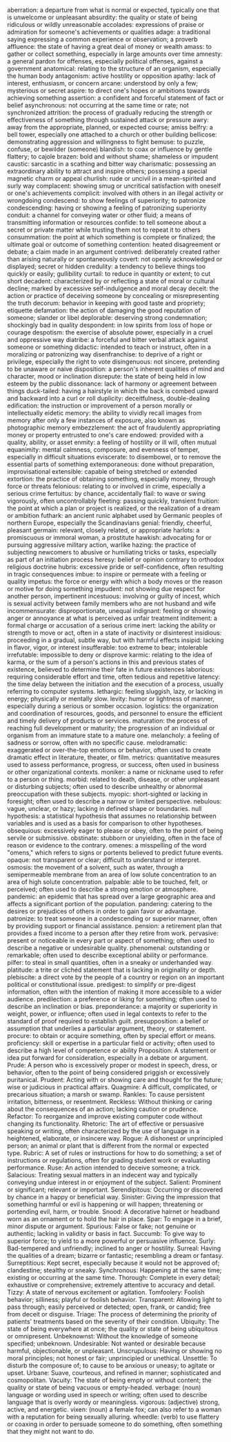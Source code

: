 aberration: a departure from what is normal or expected, typically one that is unwelcome or unpleasant
absurdity: the quality or state of being ridiculous or wildly unreasonable
accolades: expressions of praise or admiration for someone's achievements or qualities
adage: a traditional saying expressing a common experience or observation; a proverb
affluence: the state of having a great deal of money or wealth
amass: to gather or collect something, especially in large amounts over time
amnesty: a general pardon for offenses, especially political offenses, against a government
anatomical: relating to the structure of an organism, especially the human body
antagonism: active hostility or opposition
apathy: lack of interest, enthusiasm, or concern
arcane: understood by only a few; mysterious or secret
aspire: to direct one's hopes or ambitions towards achieving something
assertion: a confident and forceful statement of fact or belief
asynchronous: not occurring at the same time or rate; not synchronized
attrition: the process of gradually reducing the strength or effectiveness of something through sustained attack or pressure
awry: away from the appropriate, planned, or expected course; amiss
belfry: a bell tower, especially one attached to a church or other building
bellicose: demonstrating aggression and willingness to fight
bemuse: to puzzle, confuse, or bewilder (someone)
blandish: to coax or influence by gentle flattery; to cajole
brazen: bold and without shame; shameless or impudent
caustic: sarcastic in a scathing and bitter way
charismatic: possessing an extraordinary ability to attract and inspire others; possessing a special magnetic charm or appeal
churlish: rude or uncivil in a mean-spirited and surly way
complacent: showing smug or uncritical satisfaction with oneself or one's achievements
complicit: involved with others in an illegal activity or wrongdoing
condescend: to show feelings of superiority; to patronize
condescending: having or showing a feeling of patronizing superiority
conduit: a channel for conveying water or other fluid; a means of transmitting information or resources
confide: to tell someone about a secret or private matter while trusting them not to repeat it to others
consummation: the point at which something is complete or finalized; the ultimate goal or outcome of something
contention: heated disagreement or debate; a claim made in an argument
contrived: deliberately created rather than arising naturally or spontaneously
covert: not openly acknowledged or displayed; secret or hidden
credulity: a tendency to believe things too quickly or easily; gullibility
curtail: to reduce in quantity or extent; to cut short
decadent: characterized by or reflecting a state of moral or cultural decline; marked by excessive self-indulgence and moral decay
deceit: the action or practice of deceiving someone by concealing or misrepresenting the truth
decorum: behavior in keeping with good taste and propriety; etiquette
defamation: the action of damaging the good reputation of someone; slander or libel
deplorable: deserving strong condemnation; shockingly bad in quality
despondent: in low spirits from loss of hope or courage
despotism: the exercise of absolute power, especially in a cruel and oppressive way
diatribe: a forceful and bitter verbal attack against someone or something
didactic: intended to teach or instruct, often in a moralizing or patronizing way
disenfranchise: to deprive of a right or privilege, especially the right to vote
disingenuous: not sincere, pretending to be unaware or naive
disposition: a person's inherent qualities of mind and character, mood or inclination
disrepute: the state of being held in low esteem by the public
dissonance: lack of harmony or agreement between things
duck-tailed: having a hairstyle in which the back is combed upward and backward into a curl or roll
duplicity: deceitfulness, double-dealing
edification: the instruction or improvement of a person morally or intellectually
eidetic memory: the ability to vividly recall images from memory after only a few instances of exposure, also known as photographic memory
embezzlement: the act of fraudulently appropriating money or property entrusted to one's care
endowed: provided with a quality, ability, or asset
enmity: a feeling of hostility or ill will, often mutual
equanimity: mental calmness, composure, and evenness of temper, especially in difficult situations
eviscerate: to disembowel, or to remove the essential parts of something
extemporaneous: done without preparation, improvisational
extensible: capable of being stretched or extended
extortion: the practice of obtaining something, especially money, through force or threats
felonious: relating to or involved in crime, especially a serious crime
fertuitus: by chance, accidentally
flail: to wave or swing vigorously, often uncontrollably
fleeting: passing quickly, transient
fruition: the point at which a plan or project is realized, or the realization of a dream or ambition
futhark: an ancient runic alphabet used by Germanic peoples of northern Europe, especially the Scandinavians
genial: friendly, cheerful, pleasant
germain: relevant, closely related, or appropriate
harlots: a promiscuous or immoral woman, a prostitute
hawkish: advocating for or pursuing aggressive military action, warlike
hazing: the practice of subjecting newcomers to abusive or humiliating tricks or tasks, especially as part of an initiation process
heresy: belief or opinion contrary to orthodox religious doctrine
hubris: excessive pride or self-confidence, often resulting in tragic consequences
imbue: to inspire or permeate with a feeling or quality
impetus: the force or energy with which a body moves or the reason or motive for doing something
impudent: not showing due respect for another person, impertinent
incestuous: involving or guilty of incest, which is sexual activity between family members who are not husband and wife
incommensurate: disproportionate, unequal
indignant: feeling or showing anger or annoyance at what is perceived as unfair treatment
inditement: a formal charge or accusation of a serious crime
inert: lacking the ability or strength to move or act, often in a state of inactivity or disinterest
insidious: proceeding in a gradual, subtle way, but with harmful effects
insipid: lacking in flavor, vigor, or interest
insufferable: too extreme to bear; intolerable
irrefutable: impossible to deny or disprove
karmic: relating to the idea of karma, or the sum of a person's actions in this and previous states of existence, believed to determine their fate in future existences
laborious: requiring considerable effort and time, often tedious and repetitive
latency: the time delay between the initiation and the execution of a process, usually referring to computer systems.
lethargic: feeling sluggish, lazy, or lacking in energy; physically or mentally slow.
levity: humor or lightness of manner, especially during a serious or somber occasion.
logistics: the organization and coordination of resources, goods, and personnel to ensure the efficient and timely delivery of products or services.
maturation: the process of reaching full development or maturity; the progression of an individual or organism from an immature state to a mature one.
melancholy: a feeling of sadness or sorrow, often with no specific cause.
melodramatic: exaggerated or over-the-top emotions or behavior, often used to create dramatic effect in literature, theater, or film.
metrics: quantitative measures used to assess performance, progress, or success, often used in business or other organizational contexts.
moniker: a name or nickname used to refer to a person or thing.
morbid: related to death, disease, or other unpleasant or disturbing subjects; often used to describe unhealthy or abnormal preoccupation with these subjects.
myopic: short-sighted or lacking in foresight; often used to describe a narrow or limited perspective.
nebulous: vague, unclear, or hazy; lacking in defined shape or boundaries.
null hypothesis: a statistical hypothesis that assumes no relationship between variables and is used as a basis for comparison to other hypotheses.
obsequious: excessively eager to please or obey, often to the point of being servile or submissive.
obstinate: stubborn or unyielding, often in the face of reason or evidence to the contrary.
omenes: a misspelling of the word "omens," which refers to signs or portents believed to predict future events.
opaque: not transparent or clear; difficult to understand or interpret.
osmosis: the movement of a solvent, such as water, through a semipermeable membrane from an area of low solute concentration to an area of high solute concentration.
palpable: able to be touched, felt, or perceived; often used to describe a strong emotion or atmosphere.
pandemic: an epidemic that has spread over a large geographic area and affects a significant portion of the population.
pandering: catering to the desires or prejudices of others in order to gain favor or advantage.
patronize: to treat someone in a condescending or superior manner, often by providing support or financial assistance.
pension: a retirement plan that provides a fixed income to a person after they retire from work.
pervasive: present or noticeable in every part or aspect of something; often used to describe a negative or undesirable quality.
phenomenal: outstanding or remarkable; often used to describe exceptional ability or performance.
pilfer: to steal in small quantities, often in a sneaky or underhanded way.
platitude: a trite or clichéd statement that is lacking in originality or depth.
plebiscite: a direct vote by the people of a country or region on an important political or constitutional issue.
predigest: to simplify or pre-digest information, often with the intention of making it more accessible to a wider audience.
predilection: a preference or liking for something; often used to describe an inclination or bias.
preponderance: a majority or superiority in weight, power, or influence; often used in legal contexts to refer to the standard of proof required to establish guilt.
presupposition: a belief or assumption that underlies a particular argument, theory, or statement.
procure: to obtain or acquire something, often by special effort or means.
proficiency: skill or expertise in a particular field or activity; often used to describe a high level of competence or ability
Proposition: A statement or idea put forward for consideration, especially in a debate or argument.
Prude: A person who is excessively proper or modest in speech, dress, or behavior, often to the point of being considered priggish or excessively puritanical.
Prudent: Acting with or showing care and thought for the future; wise or judicious in practical affairs.
Quagmire: A difficult, complicated, or precarious situation; a marsh or swamp.
Rankles: To cause persistent irritation, bitterness, or resentment.
Reckless: Without thinking or caring about the consequences of an action; lacking caution or prudence.
Refactor: To reorganize and improve existing computer code without changing its functionality.
Rhetoric: The art of effective or persuasive speaking or writing, often characterized by the use of language in a heightened, elaborate, or insincere way.
Rogue: A dishonest or unprincipled person; an animal or plant that is different from the normal or expected type.
Rubric: A set of rules or instructions for how to do something; a set of instructions or regulations, often for grading student work or evaluating performance.
Ruse: An action intended to deceive someone; a trick.
Salacious: Treating sexual matters in an indecent way and typically conveying undue interest in or enjoyment of the subject.
Salient: Prominent or significant; relevant or important.
Serendipitous: Occurring or discovered by chance in a happy or beneficial way.
Sinister: Giving the impression that something harmful or evil is happening or will happen; threatening or portending evil, harm, or trouble.
Snood: A decorative hairnet or headband worn as an ornament or to hold the hair in place.
Spar: To engage in a brief, minor dispute or argument.
Spurious: False or fake; not genuine or authentic; lacking in validity or basis in fact.
Succumb: To give way to superior force; to yield to a more powerful or persuasive influence.
Surly: Bad-tempered and unfriendly; inclined to anger or hostility.
Surreal: Having the qualities of a dream; bizarre or fantastic; resembling a dream or fantasy.
Surreptitious: Kept secret, especially because it would not be approved of; clandestine; stealthy or sneaky.
Synchronous: Happening at the same time; existing or occurring at the same time.
Thorough: Complete in every detail; exhaustive or comprehensive; extremely attentive to accuracy and detail.
Tizzy: A state of nervous excitement or agitation.
Tomfoolery: Foolish behavior; silliness; playful or foolish behavior.
Transparent: Allowing light to pass through; easily perceived or detected; open, frank, or candid; free from deceit or disguise.
Triage: The process of determining the priority of patients' treatments based on the severity of their condition.
Ubiquity: The state of being everywhere at once; the quality or state of being ubiquitous or omnipresent.
Unbeknownst: Without the knowledge of someone specified; unbeknown.
Undesirable: Not wanted or desirable because harmful, objectionable, or unpleasant.
Unscrupulous: Having or showing no moral principles; not honest or fair; unprincipled or unethical.
Unsettle: To disturb the composure of; to cause to be anxious or uneasy; to agitate or upset.
Urbane: Suave, courteous, and refined in manner; sophisticated and cosmopolitan.
Vacuity: The state of being empty or without content; the quality or state of being vacuous or empty-headed.
verbage: (noun) language or wording used in speech or writing; often used to describe language that is overly wordy or meaningless.
vigorous: (adjective) strong, active, and energetic.
vixen: (noun) a female fox; can also refer to a woman with a reputation for being sexually alluring.
wheedle: (verb) to use flattery or coaxing in order to persuade someone to do something, often something that they might not want to do.
